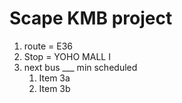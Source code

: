 # Scape KMB project

1. route = E36
1. Stop = YOHO MALL I
1. next bus ___ min scheduled
   1. Item 3a
   1. Item 3b
